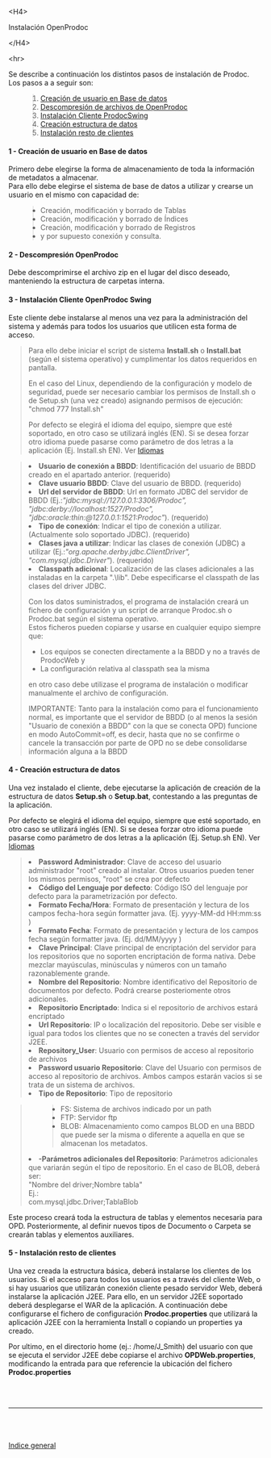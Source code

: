 

&lt;H4&gt;

Instalación OpenProdoc

&lt;/H4&gt;



&lt;hr&gt;


<p>Se describe a continuación los distintos pasos de instalación de Prodoc.<br>
Los pasos a a seguir son:</p>
<ol>
<blockquote><li><a href='#1'>Creación de usuario en Base de datos</a></li>
<li><a href='#2'>Descompresión de archivos de OpenProdoc</a></li>
<li><a href='#3'>Instalación Cliente ProdocSwing</a></li>
<li><a href='#4'>Creación estructura de datos</a></li>
<li><a href='#5'>Instalación resto de clientes</a></li>
</ol>
<h4>1 - Creación de usuario en Base de datos</h4>
<p>
Primero debe elegirse la forma de almacenamiento de toda la información de metadatos a almacenar.<br>
Para ello debe elegirse el sistema de base de datos a utilizar y crearse un usuario en el mismo con capacidad de:</p>
<ul>
</blockquote><blockquote><li>Creación, modificación y borrado de Tablas</li>
<li>Creación, modificación y borrado de Índices</li>
<li>Creación, modificación y borrado de Registros</li>
<li>y por supuesto conexión y consulta.</li>
</ul>
<h4>2 - Descompresión OpenProdoc</h4>
<p>Debe descomprimirse el archivo zip en el lugar del disco deseado, manteniendo la estructura de carpetas interna.</p></blockquote>

<h4>3 - Instalación Cliente OpenProdoc Swing</h4>
<p>Este cliente debe instalarse al menos una vez para la administración del sistema y además para todos los usuarios que utilicen esta forma de acceso.<br>
<blockquote>Para ello debe iniciar el script de sistema <b>Install.sh</b> o <b>Install.bat</b> (según el sistema operativo) y cumplimentar los datos requeridos en pantalla.</p>
<p>En el caso del Linux, dependiendo de la configuración y modelo de seguridad, puede ser necesario cambiar los permisos de Install.sh o de Setup.sh (una vez creado) asignando permisos de ejecución: "chmod 777 Install.sh"</p>
<p>Por defecto se elegirá el idioma del equipo, siempre que esté soportado, en otro caso se utilizará inglés (EN). Si se desea forzar otro idioma puede pasarse como parámetro de dos letras a la aplicación (Ej. Install.sh EN). Ver <a href='ES_Language.md'>Idiomas</a></p>
<ul>
</blockquote><blockquote><li><b>Usuario de conexión a BBDD</b>: Identificación del usuario de BBDD creado en el apartado anterior. (requerido)</li>
<li><b>Clave usuario BBDD</b>: Clave del usuario de BBDD. (requerido)</li>
<li><b>Url del servidor de BBDD</b>: Url en formato JDBC del servidor de BBDD (Ej.:<i>"jdbc:mysql://127.0.0.1:3306/Prodoc", "jdbc:derby://localhost:1527/Prodoc", "jdbc:oracle:thin:@127.0.0.1:1521:Prodoc"</i>). (requerido)</li>
<li><b>Tipo de conexión</b>: Indicar el tipo de conexión a utilizar. (Actualmente solo soportado JDBC). (requerido)</li>
<li><b>Clases java a utilizar</b>: Indicar las clases de conexión (JDBC) a utilizar (Ej.:<i>"org.apache.derby.jdbc.ClientDriver", "com.mysql.jdbc.Driver"</i>). (requerido)</li>
<li><b>Classpath adicional</b>: Localización de las clases adicionales a las instaladas en la carpeta ".\lib". Debe especificarse el classpath de las clases del driver JDBC.</li>
</ul>
<p>Con los datos suministrados, el programa de instalación creará un fichero de configuración y un script de arranque Prodoc.sh o Prodoc.bat según el sistema operativo.<br>
Estos ficheros pueden copiarse y usarse en cualquier equipo siempre que: </p>
<ul>
<li>Los equipos se conecten directamente a la BBDD y no a través de ProdocWeb y</li>
<li>La configuración relativa al classpath sea la misma</li>
</ul>
<p>en otro caso debe utilizase el programa de instalación o modificar manualmente el archivo de configuración.</p>
<p>IMPORTANTE: Tanto para la instalación como para el funcionamiento normal, es importante que el servidor de BBDD (o al menos la sesión "Usuario de conexión a BBDD" con la que se conecta OPD) funcione en modo AutoCommit=off, es decir, hasta que no se confirme o cancele la transacción por parte de OPD no se debe consolidarse información alguna a la BBDD</p></blockquote>

<h4>4 - Creación estructura de datos</h4>
<p>Una vez instalado el cliente, debe ejecutarse la aplicación de creación de la estructura de datos <b>Setup.sh</b> o <b>Setup.bat</b>, contestando a las preguntas de la aplicación.</p>
<p>Por defecto se elegirá el idioma del equipo, siempre que esté soportado, en otro caso se utilizará inglés (EN). Si se desea forzar otro idioma puede pasarse como parámetro de dos letras a la aplicación (Ej. Setup.sh EN). Ver <a href='ES_Language.md'>Idiomas</a></p>

> <li><b>Password Administrador</b>: Clave de acceso del usuario administrador "root" creado al instalar. Otros usuarios pueden tener los mismos permisos, "root" se crea por defecto</li>
> <li><b>Código del Lenguaje por defecto</b>: Código ISO del lenguaje por defecto para la parametrización por defecto.</li>
> <li><b>Formato Fecha/Hora</b>: Formato de presentación y lectura de los campos fecha-hora según formatter java. (Ej. yyyy-MM-dd HH:mm:ss )</li>
> <li><b>Formato Fecha</b>: Formato de presentación y lectura de los campos fecha según formatter java. (Ej. dd/MM/yyyy )</li>
> <li><b>Clave Principal</b>: Clave principal de encriptación del servidor para los repositorios que no soporten encriptación de forma nativa. Debe mezclar mayúsculas, minúsculas y números con un tamaño razonablemente grande.</li>
> <li><b>Nombre del Repositorio</b>: Nombre identificativo del Repositorio de documentos por defecto. Podrá crearse posteriomente otros adicionales.</li>
> <li><b>Repositorio Encriptado</b>: Indica si el repositorio de archivos estará encriptado</li>
> <li><b>Url Repositorio</b>: IP o localización del repositorio. Debe ser visible e igual para todos los clientes que no se conecten a través del servidor J2EE.</li>
> <li><b>Repository_User</b>: Usuario con permisos de acceso al repositorio de archivos</li>
> <li><b>Password usuario Repositorio</b>: Clave del Usuario con permisos de acceso al repositorio de archivos. Ambos campos estarán vacios si se trata de un sistema de archivos.</li>
> <li><b>Tipo de Repositorio</b>: Tipo de repositorio<br>
<blockquote><ul>
<blockquote><li>FS: Sistema de archivos indicado por un path</li>
<li>FTP: Servidor ftp</li>
<li>BLOB: Almacenamiento como campos BLOD en una BBDD que puede ser la misma o diferente a aquella en que se almacenan los metadatos.</li>
</blockquote></ul>
<li><b>-Parámetros adicionales del Repositorio</b>: Parámetros adicionales que variarán según el tipo de repositorio. En el caso de BLOB, deberá ser:<br>
"Nombre del driver;Nombre tabla"<br>
Ej.:<br>
com.mysql.jdbc.Driver;TablaBlob</li></blockquote></li></ul>

<p>Este proceso creará toda la estructura de tablas y elementos necesaria para OPD. Posteriormente, al definir nuevos tipos de Documento o Carpeta se crearán tablas y elementos auxiliares.</p>
<h4>5 - Instalación resto de clientes</h4>
<p>
Una vez creada la estructura básica, deberá instalarse los clientes de los usuarios.
Si el acceso para todos los usuarios es a través del cliente Web, o si hay usuarios que utilizarán conexión cliente pesado servidor Web, deberá instalarse la aplicación J2EE. Para ello, en un servidor J2EE soportado deberá desplegarse el WAR de la aplicación.
A continuación debe configurarse el fichero de configuración <b>Prodoc.properties</b> que utilizará la aplicación J2EE con la herramienta Install o copiando un properties ya creado.<p>
<p>Por ultimo, en el directorio home (ej.: /home/J_Smith) del usuario con que se ejecuta el servidor J2EE debe copiarse el archivo <b>OPDWeb.properties</b>, modificando la entrada para que referencie la ubicación del fichero <b>Prodoc.properties</b></p>

<br>
<br>
<hr><br>
<br>
<br>
<a href='ES_HelpIndex.md'>Indice general</a>